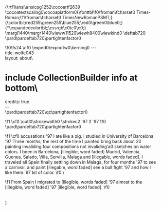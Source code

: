 {\rtf1\ansi\ansicpg1252\cocoartf2639
\cocoatextscaling0\cocoaplatform0{\fonttbl\f0\froman\fcharset0 Times-Roman;\f1\froman\fcharset0 TimesNewRomanPSMT;}
{\colortbl;\red255\green255\blue255;\red0\green0\blue0;}
{\*\expandedcolortbl;;\cssrgb\c0\c0\c0;}
\margl1440\margr1440\vieww11520\viewh8400\viewkind0
\deftab720
\pard\pardeftab720\partightenfactor0

\f0\fs24 \cf0 \expnd0\expndtw0\kerning0
---\
title: wolfe043\
layout: about\
# include CollectionBuilder info at bottom\
credits: true\
--\
\pard\pardeftab720\qc\partightenfactor0

\f1 \cf0 \outl0\strokewidth0 \strokec2 \'97 2 \'97
\f0 \
\pard\pardeftab720\partightenfactor0

\f1 \cf0 accusations \'97 I ate like a pig. I studied in University of Barcelona \'97 Three months; the rest of the time I painted bring back about 20 painting invaliding four compositions not invaliding\'a0 sketches on water colors. I been in Barcelona, [illegible, word faded] Madrid, Valencia, Guenea, Salado, Villa, Servilla, Malaga and [illegable, words faded], I traveled all Spain finally settling down in Malaga, for four months \'97 to see a carnival, and paint [illegable, word faded] see a bull fight \'97 and how I like them \'97 lot of color.
\f0 \

\f1 	From Spain I migrated to [illegible, words faded] \'97 almost to the [illegible, word faded] \'97 [illegible, word faded].
\f0 \
\
\
}